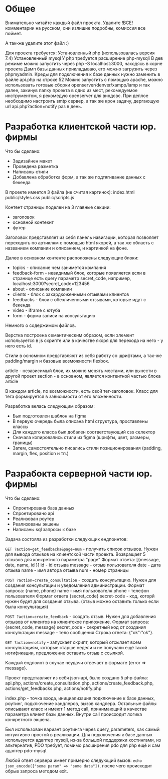 # Общее

Внимательно читайте каждый файл проекта.
Удалите !ВСЕ! комментарии на русском, 
они излишне подробны, комиссия все поймет.

А так-же удалите этот файл :)

Для проекта требуется:
Установленный php (использовалась версия 7.4)
Установленный mysql
У php требуется расширение php-mysqli
В дев режиме можно запустить через php -S localhost:3000, находясь в корне проекта
Дамп базы данных прикладываю, его можно загрузить через phpmyadmin.
Креды для подключения к базе данных нужно заменить в файле api.php на строке 52
Можно запустить с помощью apache, можно использовать готовые сборки 
openserver/denver/xampp/lamp и так далее, закинув папку проекта
в одно из мест, рекомедуемое инструментом, я рекомедую openserver для виндовс.
При деплое необходимо настроить smtp сервер, а так же крон задачу, 
дергающую url api.php?action=notify раз в день.

# Разработка клиентской части юр. фирмы

Что бы сделано:
- Задизайнен макет
- Проведена разметка
- Написаны стили
- Добавлена обработка форм, а так же подтягивание данных с бекенда

В проекте имеется 3 файла (не считая картинок):
index.html
public/styles.css
public/scripts.js

Контент страницы поделен на 3 главные секции:
- заголовок
- основной контекнт
- футер

Заголовок представляет из себя панель навигации, которая позволяет 
переходить по артиклям с помощью html якорей, а так же область с 
названием компании и описанием, и картинкой на фоне.

Далее в основном контенте расположены следующие блоки:
- topics - описание чем занимется компания
- feedback-form - невидимый блок, которые появляется если в 
странице есть query параметр secret_code, например,
localhost:3000?secret_code=123456
- about - описание компании
- clients - блок с захардкоженными отзывами клиентов
- feedbacks - блок с обезличенными отзывами, которые идут с бекенда
- video - iframe с ютуба
- form - форма записи на консультацию

Немного о содержимом файлов.

Верстка построена семантическим образом, если элемент используется в js 
скрипте или в качестве якоря для перехода на него - у него есть id.

Стили в осномном представляют из себя работу со шрифтами, а так-же padding/margin 
и базовые возможности flexbox.

article - независимый блок, их можно менять местами, или вынести в другой проект
section - в основном, является контентной частью блока article

В каждом article, по возможности, есть свой тег-заголовок.
Класс для тега формируется в зависимости от его вложенности.

Разработка велась следующим образом:
- Был подготовлен шаблон на figma
- В первую очередь была описана html структура, проставлены классы
- Для каждого класса был добален соответствующий css селектор
- Сначала копировались стили из figma (шрифты, цвет, размеры, границы)
- Затем, самостоятельно писались стили позиционирования (padding, margin, flex, position и тп.)

# Разрабокта серверной части юр. фирмы

Что бы сделано:
- Спроктирована база данных
- Спроетировано api
- Реализован роутер
- Реализованы экшены
- Написаны sql запросы к базе

Задача состояла из разработки следующих ендпоинтов:

`GET ?action=get_feedbacks&page=num` - получить список отзывов.
Нужен для вывода отзывов на клиентской части проекта.
Возвращает 5 отзывов для конкретного параметра "page"
Формат ответа: [{message, date, name, id }]
id - id отзыва
message - отзыв пользователя
date - дата отзыва
name - имя автора отзыва
num - номер страницы

`POST ?action=create_consultation` - создать консультацию.
Нужен для создания консультации и уведомления администрации.
Формат запроса: {name, phone}
name - имя пользователя
phone - телефон пользователя
Формат ответа {secret_code}
secret-code - код, которй нужен будет для создания отзыва.
(отзыв можно оставить только если была консультация)

`POST ?action=create_feedback` - создать отзыв.
Нужен для добавления отзывов от клиентов на клиентское приложение.
Формат запроса: {secret_code, message}
secret_code - секретный код от создания консультации
message - тело сообщения
Строка ответа: {"ok":"ok"}.

`GET ?action=notify` - запускает скрипт, который отсылает
всем консультациям, которые старше недели и не получали ещё такой нотификации,
предложение оставить отзыв с ссылкой.

Каждый ендпоинт в случае неудачи отвечает в формате {error => message}.

Проект представляет из себя json-api, было создано 5 php файла:
api.php, actions/create_consultation.php, actions/create_feedback.php, actions/get_feedbacks.php, actions/notify.php

index.php - точка входа, инициализация подключение к базе данных, роутинг, подключение хандлеров, вызов хандлера.
Остальные файлы описывают класс и имеют 1 метод call, принимающий в качестве параметра клиент базы данных.
Внутри call происходит логика конкретного экшена.

Был использован вариант роутинга через query_parameters, как самый интуитивно простой в реализации.
Для подключения к базе данных используется адаптер mysqli, из-за большой поддержки хостингами, из альтернатив,
PDO требует, помимо расширения pdo для php ещё и сам адаптер pdo-mysql.

Любой ответ сервера имеет примерно следующий вызов:
`echo json_encode(["some param" => "some data"])`, после чего происходит обрыв запроса методом exit.